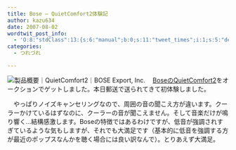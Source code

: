 ```yaml
---
title: Bose – QuietComfort2体験記
author: kazu634
date: 2007-08-02
wordtwit_post_info:
  - 'O:8:"stdClass":13:{s:6:"manual";b:0;s:11:"tweet_times";i:1;s:5:"delay";i:0;s:7:"enabled";i:1;s:10:"separation";s:2:"60";s:7:"version";s:3:"3.7";s:14:"tweet_template";b:0;s:6:"status";i:2;s:6:"result";a:0:{}s:13:"tweet_counter";i:2;s:13:"tweet_log_ids";a:1:{i:0;i:3113;}s:9:"hash_tags";a:0:{}s:8:"accounts";a:1:{i:0;s:7:"kazu634";}}'
categories:
  - つれづれ

---
```

<div class="section">
<p>
<a href="http://www.bose-export.com/products/headphones/qc2/index.html" onclick="__gaTracker('send', 'event', 'outbound-article', 'http://www.bose-export.com/products/headphones/qc2/index.html', '');" target="_blank"><img align="left" alt="製品概要｜QuietComfort2｜BOSE Export, Inc." src="http://img.simpleapi.net/small/http://www.bose-export.com/products/headphones/qc2/index.html" border="0" /></a>
</p>
  
<p>
    　<a href="http://www.bose-export.com/products/headphones/qc2/index.html" onclick="__gaTracker('send', 'event', 'outbound-article', 'http://www.bose-export.com/products/headphones/qc2/index.html', 'BoseのQuietComfort2');" target="_blank">BoseのQuietComfort2</a>をオークションでゲットしました。本日郵送で送られてきて初体験しました。
</p>
  
<p>
    　やっぱりノイズキャンセリングなので、周囲の音の聞こえ方が違います。クーラーかけているはずなのに、クーラーの音が聞こえません。そして音楽だけが鳴り響く…結構感激します。Boseの特徴ではあるわけですが、低音が強調されすぎているような気もしますが、それでも大満足です（基本的に低音を強調する方が最近のポップスなんかを聴く場合には良い訳なんで）。とりあえず大満足。
</p>
</div>

